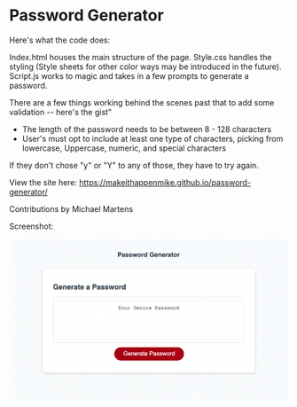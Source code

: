 # Password Generator

Here's what the code does:

Index.html houses the main structure of the page. Style.css handles the styling (Style sheets for other color ways may be introduced in the future). Script.js works to magic and takes in a few prompts to generate a password.

There are a few things working behind the scenes past that to add some validation -- here's the gist"

- The length of the password needs to be between 8 - 128 characters
- User's must opt to include at least one type of characters, picking from lowercase, Uppercase, numeric, and special characters

If they don't chose "y" or "Y" to any of those, they have to try again.

View the site here: https://makeithappenmike.github.io/password-generator/

Contributions by Michael Martens

Screenshot:

<img src="Develop/Assets/screenshot.png" alt="screenshot of password generator" />